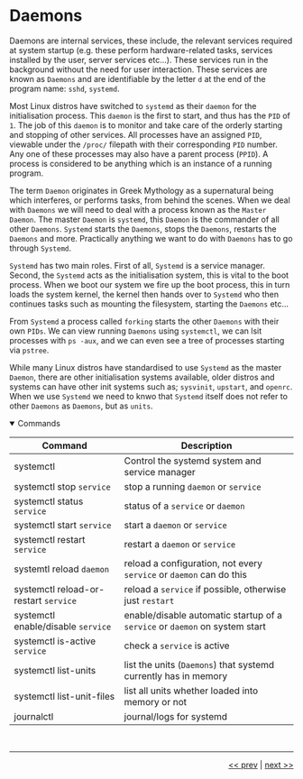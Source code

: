 # Daemons

Daemons are internal services, these include, the relevant services required at system startup (e.g. these perform hardware-related tasks, services installed by the user, server services etc...). These services run in the background without the need for user interaction. These services are known as `Daemons` and are identifiable by the letter `d` at the end of the program name: `sshd`, `systemd`.

Most Linux distros have switched to `systemd` as their `daemon` for the initialisation process. This `daemon` is the first to start, and thus has the `PID` of `1`. The job of this `daemon` is to monitor and take care of the orderly starting and stopping of other services. All processes have an assigned `PID`, viewable under the `/proc/` filepath with their corresponding `PID` number. Any one of these processes may also have a parent process (`PPID`). A process is considered to be anything which is an instance of a running program.

The term `Daemon` originates in Greek Mythology as a supernatural being which interferes, or performs tasks, from behind the scenes. When we deal with `Daemons` we will need to deal with  a process known as the `Master Daemon`. The master `Daemon` is `systemd`, this `Daemon` is the commander of all other `Daemons`. `Systemd` starts the `Daemons`, stops the `Daemons`, restarts the `Daemons` and more. Practically anything we want to do with `Daemons` has to go through `Systemd`.

`Systemd` has two main roles. First of all, `Systemd` is a service manager. Second, the `Systemd` acts as the initialisation system, this is vital to the boot process. When we boot our system we fire up the boot process, this in turn loads the system kernel, the kernel then hands over to `Systemd` who then continues tasks such as mounting the filesystem, starting the `Daemons` etc...

From `Systemd` a process called `forking` starts the other `Daemons` with their own `PIDs`. We can view running `Daemons` using `systemctl`, we can lsit processes with `ps -aux`, and we can even see a tree of processes starting via `pstree`.

While many Linux distros have standardised to use `Systemd` as the master `Daemon`, there are other initialisation systems available, older distros and systems can have other init systems such as; `sysvinit`, `upstart`, and `openrc`. When we use `Systemd` we need to knwo that `Systemd` itself does not refer to other `Daemons` as `Daemons`, but as `units`.

<details open>
<summary>Commands</summary>

<div align="center">

| Command | Description |
| --- | --- |
| systemctl | Control the systemd system and service manager |
| systemctl stop `service` | stop a running `daemon` or `service` |
| systemctl status `service` | status of a `service` or `daemon` |
| systemctl start `service` | start a `daemon` or `service`|
| systemctl restart `service` | restart a `daemon` or `service` |
 systemtl reload `daemon` | reload a configuration, not every `service` or `daemon` can do this |
 | systemctl reload-or-restart `service` | reload a `service` if possible, otherwise just `restart` |
 | systemctl enable/disable `service` | enable/disable automatic startup of a `service` or `daemon` on system start |
| systemctl is-active `service` | check a `service` is active |
| systemctl list-units | list the units (`Daemons`) that systemd currently has in memory |
| systemctl list-unit-files | list all units whether loaded into memory or not |
| journalctl | journal/logs for systemd |

</div>

</details>

<br />

___

<div align="right">

[<< prev](./11_packageManagement.md) | [next >>](./12_daemons.md)
</div>